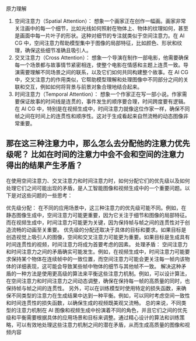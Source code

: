 原力理解

1. 空间注意力（Spatial Attention）：
想象一个画家正在创作一幅画。画家非常关注画中的每一个细节，比如光线如何照射在物体上、物体的纹理如何，甚至是画面中每一片叶子的形状。这种对细节的专注就类似于空间注意力。在 AI CG 中，空间注意力帮助模型集中于图像的局部特征，比如颜色、形状和纹理，确保这些细节准确且吸引人。
2. 交叉注意力（Cross Attention）：
想象一个导演在制作一部电影，他需要确保每一个场景都与故事情节紧密相连，使整个电影在情感和主题上连贯一致。导演需要理解不同场景之间的联系，以及它们如何共同构建整个故事。在 AI CG 中，交叉注意力的作用类似，它帮助模型理解和处理图像中不同部分之间的关联和交互，例如如何将背景与前景对象合理地结合起来。
3. 时间注意力（Temporal Attention）：
想象一个作家正在写一部小说。作家需要保证故事的时间线是连贯的，事件发生的顺序要合理，时间跨度要有逻辑。在 AI CG 中，特别是在视频生成中，时间注意力就像这位作家一样，确保不同帧之间在时间上的连贯性和顺序性。这对于生成看起来自然流畅的动态图像非常重要。


## 那在这三种注意力中，那么怎么去分配他的注意力优先级呢？ 比如在时间的注意力中会不会和空间的注意力得出的结果产生矛盾？

在使用空间注意力、交叉注意力和时间注意力时，如何分配它们的优先级以及如何处理它们之间可能出现的矛盾，是人工智能图像和视频生成中的一个重要问题。以下是对这些问题的一些思考：

优先级分配：
在不同的应用场景中，这三种注意力的优先级可能不同。例如，在静态图像生成中，空间注意力可能更重要，因为它关注于细节和图像的局部特征。而在视频生成中，时间注意力可能更为关键，因为保持帧与帧之间的连贯性对于创造流畅的动画至关重要。
优先级的分配还取决于具体的目标和要求。如果目标是创造视觉上吸引人的图像，空间和交叉注意力可能更为重要。如果目标是生成具有时间连贯性的视频，时间注意力将成为首要考虑的因素。
处理矛盾：
空间注意力和时间注意力之间的矛盾确实可能发生。例如，在视频生成中，时间注意力可能要求保持某个物体在连续帧中的一致位置，而空间注意力可能会更关注每一帧内该物体的详细表现，这可能会导致某些帧中物体的细节与其他帧不一致。
解决这种矛盾的一种方法是使用更高级的算法来平衡这些注意力机制。例如，可以设计算法，在空间注意力和时间注意力之间动态调整，确保在保持每一帧的高质量的同时，也保持帧与帧之间的连贯性。
另外，可以在训练模型时使用特定的损失函数，来确保不同类型的注意力在生成结果中达到一种平衡。例如，可以同时考虑空间一致性和时间连贯性的损失函数，以确保生成的视频既美观又流畅。
总的来说，不同类型的注意力机制在 AI 图像和视频生成中扮演着不同的角色，并且它们之间的优先级和平衡需要根据具体的应用场景和目标来调整。通过精心设计的算法和训练策略，可以有效地处理这些注意力机制之间的潜在矛盾，从而生成高质量的图像和视频内容
